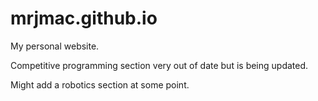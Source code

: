 # mrjmac.github.io

My personal website.

Competitive programming section very out of date but is being updated.

Might add a robotics section at some point.
